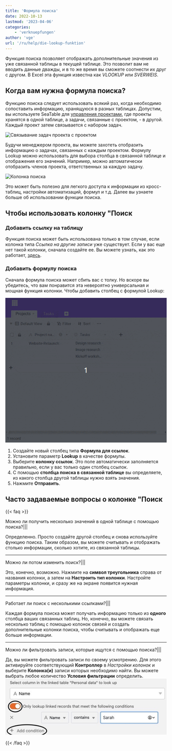 ```yaml
---
title: 'Формула поиска'
date: 2022-10-13
lastmod: '2023-04-06'
categories:
    - 'verknuepfungen'
author: 'vge'
url: '/ru/help/die-lookup-funktion'
---
```


Функция поиска позволяет отображать дополнительные значения из уже связанной таблицы в текущей таблице. Это позволит вам не вводить данные дважды, и в то же время вы сможете соотнести их друг с другом. В Excel эта функция известна как _VLOOKUP_ или _SVERWEIS_.

## Когда вам нужна формула поиска?

Функцию поиска следует использовать всякий раз, когда необходимо сопоставить информацию, хранящуюся в разных таблицах. Допустим, вы используете SeaTable для [управления проектами](https://seatable.io/ru/projektmanagement/), где проекты хранятся в одной таблице, а задачи, связанные с проектом, - в другой. Каждый проект затем связывается с набором задач.

![Связывание задач проекта с проектом](https://seatable.io/wp-content/uploads/2022/10/linked-tables-seatable.png)

Будучи менеджером проекта, вы можете захотеть отобразить информацию о задачах, связанных с каждым проектом. Формулу Lookup можно использовать для выбора столбца в связанной таблице и отображения его значений. Например, можно автоматически отобразить членов проекта, ответственных за каждую задачу.

![Колонка поиска](https://seatable.io/wp-content/uploads/2022/10/lookup-columns.png)

Это может быть полезно для легкого доступа к информации из кросс-таблиц, настройки автоматизаций, формул и т.д. Далее вы узнаете больше об использовании функции поиска.

## Чтобы использовать колонку "Поиск

### Добавить ссылку на таблицу

Функция поиска может быть использована только в том случае, если колонка типа _Ссылка на другие записи_ уже существует. Если у вас еще нет такой колонки, сначала создайте ее. Вы можете узнать, как это работает, [здесь](https://seatable.io/ru/docs/verknuepfungen/wie-man-tabellen-in-seatable-miteinander-verknuepft/).

### Добавить формулу поиска

Сначала формула поиска может сбить вас с толку. Но вскоре вы убедитесь, что вам понравится эта невероятно универсальная и мощная функция колонки. Чтобы добавить столбец с формулой Lookup:

![Настройка колонки поиска](images/setup-of-lookup-column.gif)

1. Создайте новый столбец типа **Формула для ссылок**.
2. Установите параметр **Lookup** в качестве формулы.
3. Выберите **колонку ссылок**. Это поле автоматически заполняется правильно, если у вас только один столбец ссылок.
4. С помощью **столбца поиска в связанной таблице** вы определяете, из какого столбца другой таблицы нужно взять значения.
5. Нажмите **Отправить**.

## Часто задаваемые вопросы о колонке "Поиск

{{< faq >}}

Можно ли получить несколько значений в одной таблице с помощью поиска?|||

Определенно. Просто создайте другой столбец и снова используйте функцию поиска. Таким образом, вы можете считывать и отображать столько информации, сколько хотите, из связанной таблицы.

---

Можно ли потом изменить поиск?|||

Это, конечно, возможно. Нажмите на **символ треугольника** справа от названия колонки, а затем на **Настроить тип колонки**. Настройте параметры колонки, и сразу же на экране появится нужная информация.

---

Работает ли поиск с несколькими ссылками?|||

Каждая формула поиска может получать информацию только из **одного** столбца ваших связанных таблиц. Но, конечно, вы можете связать несколько таблиц с помощью колонок связей и создать дополнительные колонки поиска, чтобы считывать и отображать еще больше информации.

---

Можно ли фильтровать записи, которые ищутся с помощью поиска?|||

Да, вы можете фильтровать записи по своему усмотрению. Для этого активируйте соответствующий **Контроллер** в _Настройки колонок_ и выберите **Колонка(и)** записи которых необходимо найти. Вы можете выбрать любое количество **Условия фильтрации** определить.  
![Фильтрация записей для поиска с помощью функции Look-Up](images/filter-entries-to-look-up.png.jpg)

{{< /faq >}}
